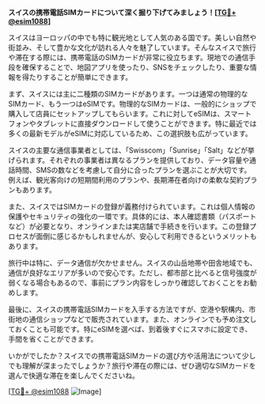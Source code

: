**スイスの携帯電話SIMカードについて深く掘り下げてみましょう！[[TG💪+ @esim1088](https://t.me/s/esim1088)]**

スイスはヨーロッパの中でも特に観光地として人気のある国です。美しい自然や街並み、そして豊かな文化が訪れる人々を魅了しています。そんなスイスで旅行や滞在する際には、携帯電話のSIMカードが非常に役立ちます。現地での通信手段を確保することで、地図アプリを使ったり、SNSをチェックしたり、重要な情報を得たりすることが簡単にできます。

まず、スイスには主に二種類のSIMカードがあります。一つは通常の物理的なSIMカード、もう一つはeSIMです。物理的なSIMカードは、一般的にショップで購入して店員にセットアップしてもらいます。これに対してeSIMは、スマートフォンやタブレットに直接ダウンロードして使うことができます。特に最近では多くの最新モデルがeSIMに対応しているため、この選択肢も広がっています。

スイスの主要な通信事業者としては、「Swisscom」「Sunrise」「Salt」などが挙げられます。それぞれの事業者は異なるプランを提供しており、データ容量や通話時間、SMSの数などを考慮して自分に合ったプランを選ぶことが大切です。例えば、観光客向けの短期間利用のプランや、長期滞在者向けの柔軟な契約プランもあります。

また、スイスではSIMカードの登録が義務付けられています。これは個人情報の保護やセキュリティの強化の一環です。具体的には、本人確認書類（パスポートなど）が必要となり、オンラインまたは実店舗で手続きを行います。この登録プロセスが面倒に感じるかもしれませんが、安心して利用できるというメリットもあります。

旅行中は特に、データ通信が欠かせません。スイスの山岳地帯や田舎地域でも、通信が良好なエリアが多いので安心です。ただし、都市部と比べると信号強度が弱くなる場合もあるので、事前にプラン内容をしっかり確認しておくことをお勧めします。

最後に、スイスの携帯電話SIMカードを入手する方法ですが、空港や駅構内、市街地の通信ショップなどで販売されています。また、オンラインでも予め注文しておくことも可能です。特にeSIMを選べば、到着後すぐにスマホに設定でき、手間を省くことができます。

いかがでしたか？スイスでの携帯電話SIMカードの選び方や活用法について少しでも理解が深まったでしょうか？旅行や滞在の際には、ぜひ適切なSIMカードを選んで快適な滞在を楽しんでくださいね。

[[TG💪+ @esim1088](https://t.me/s/esim1088) ![Image](https://i.postimg.cc/Y0z9fWf4/image.png)]